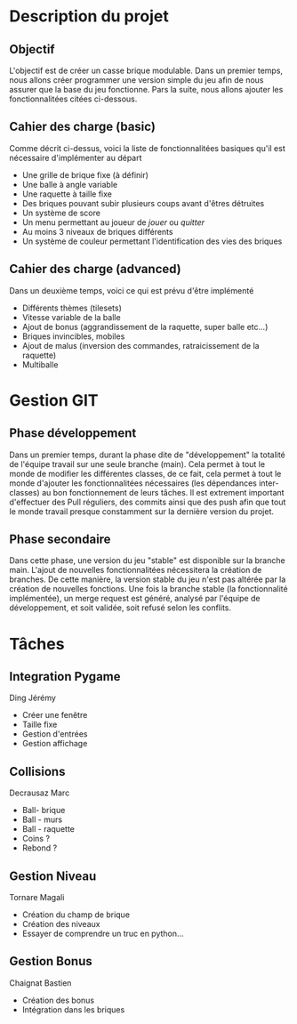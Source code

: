 # Description du projet

## Objectif

L'objectif est de créer un casse brique modulable.
Dans un premier temps, nous allons créer programmer une version simple du jeu afin de nous assurer que la base du jeu fonctionne. Pars la suite, nous allons ajouter les fonctionnalitées citées ci-dessous.

## Cahier des charge (basic)

Comme décrit ci-dessus, voici la liste de fonctionnalitées basiques qu'il est nécessaire d'implémenter au
départ

- Une grille de brique fixe (à définir)
- Une balle à angle variable
- Une raquette à taille fixe
- Des briques pouvant subir plusieurs coups avant d'êtres détruites
- Un système de score
- Un menu permettant au joueur de _jouer_ ou _quitter_
- Au moins 3 niveaux de briques différents
- Un système de couleur permettant l'identification des vies des briques

## Cahier des charge (advanced)

Dans un deuxième temps, voici ce qui est prévu d'être implémenté

- Différents thèmes (tilesets)
- Vitesse variable de la balle
- Ajout de bonus (aggrandissement de la raquette, super balle etc...)
- Briques invincibles, mobiles
- Ajout de malus (inversion des commandes, ratraicissement de la raquette)
- Multiballe

# Gestion GIT

## Phase développement

Dans un premier temps, durant la phase dite de "développement" la totalité de l'équipe travail sur une seule branche (main). Cela permet à tout le monde de modifier les différentes classes, de ce fait, cela permet à tout le monde d'ajouter les fonctionnalitées nécessaires (les dépendances inter-classes) au bon fonctionnement de leurs tâches.
Il est extrement important d'effectuer des Pull réguliers, des commits ainsi que des push afin que tout le monde travail presque constamment sur la dernière version du projet.

## Phase secondaire

Dans cette phase, une version du jeu "stable" est disponible sur la branche main. L'ajout de nouvelles fonctionnalitées nécessitera la création de branches. De cette manière, la version stable du jeu n'est pas altérée par la création de nouvelles fonctions.
Une fois la branche stable (la fonctionnalité implémentée), un merge request est généré, analysé par l'équipe de développement, et soit validée, soit refusé selon les conflits.

# Tâches

## Integration Pygame

Ding Jérémy

- Créer une fenêtre
- Taille fixe
- Gestion d'entrées
- Gestion affichage

## Collisions

Decrausaz Marc

- Ball- brique
- Ball - murs
- Ball - raquette
- Coins ?
- Rebond ?

## Gestion Niveau

Tornare Magali

- Création du champ de brique
- Création des niveaux
- Essayer de comprendre un truc en python...

## Gestion Bonus

Chaignat Bastien

- Création des bonus
- Intégration dans les briques
